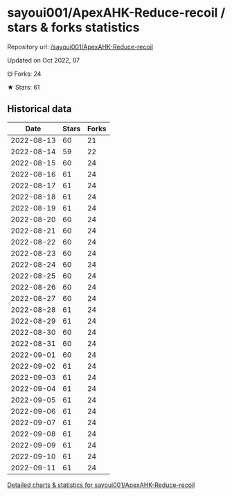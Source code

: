 # sayoui001/ApexAHK-Reduce-recoil / stars & forks statistics

Repository url: [/sayoui001/ApexAHK-Reduce-recoil](https://github.com/sayoui001/ApexAHK-Reduce-recoil)

Updated on Oct 2022, 07

☋ Forks: 24

★ Stars: 61

## Historical data
| Date | Stars | Forks |
|------|-------|-------|
| 2022-08-13 | 60 | 21 | 
| 2022-08-14 | 59 | 22 | 
| 2022-08-15 | 60 | 24 | 
| 2022-08-16 | 61 | 24 | 
| 2022-08-17 | 61 | 24 | 
| 2022-08-18 | 61 | 24 | 
| 2022-08-19 | 61 | 24 | 
| 2022-08-20 | 60 | 24 | 
| 2022-08-21 | 60 | 24 | 
| 2022-08-22 | 60 | 24 | 
| 2022-08-23 | 60 | 24 | 
| 2022-08-24 | 60 | 24 | 
| 2022-08-25 | 60 | 24 | 
| 2022-08-26 | 60 | 24 | 
| 2022-08-27 | 60 | 24 | 
| 2022-08-28 | 61 | 24 | 
| 2022-08-29 | 61 | 24 | 
| 2022-08-30 | 60 | 24 | 
| 2022-08-31 | 60 | 24 | 
| 2022-09-01 | 60 | 24 | 
| 2022-09-02 | 61 | 24 | 
| 2022-09-03 | 61 | 24 | 
| 2022-09-04 | 61 | 24 | 
| 2022-09-05 | 61 | 24 | 
| 2022-09-06 | 61 | 24 | 
| 2022-09-07 | 61 | 24 | 
| 2022-09-08 | 61 | 24 | 
| 2022-09-09 | 61 | 24 | 
| 2022-09-10 | 61 | 24 | 
| 2022-09-11 | 61 | 24 | 


[Detailed charts & statistics for sayoui001/ApexAHK-Reduce-recoil](https://reviewgithub.com/rep/sayoui001/ApexAHK-Reduce-recoil)
